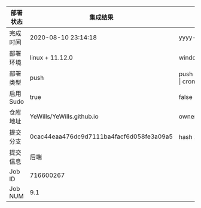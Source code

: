 部署状态 | 集成结果 | 参考值
---|---|---
完成时间 | 2020-08-10 23:14:18 | yyyy-mm-dd hh:mm:ss
部署环境 | linux + 11.12.0 | window \| linux + stable
部署类型 | push | push \| pull_request \| api \| cron
启用Sudo | true | false \| true
仓库地址 | YeWills/YeWills.github.io | owner_name/repo_name
提交分支 | 0cac44eaa476dc9d7111ba4facf6d058fe3a09a5 | hash 16位
提交信息 | 后端 |
Job ID   | 716600267 |
Job NUM  | 9.1 |
